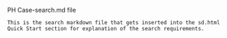 PH Case-search.md file

    This is the search markdown file that gets inserted into the sd.html Quick Start section for explanation of the search requirements.
    